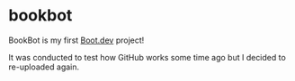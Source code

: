 # bookbot

BookBot is my first [Boot.dev](https://www.boot.dev) project!

It was conducted to test how GitHub works some time ago but I decided to re-uploaded again.
